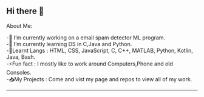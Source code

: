 ## Hi there 👋

About Me:

-🔭 I’m currently working on a email spam detector ML program.    
-🌱 I’m currently learning DS in C,Java and Python.  
-📖Learnt Langs : HTML, CSS, JavaScript, C, C++, MATLAB, Python, Kotlin, Java, Bash.   
-⚡Fun fact : I mostly like to work around Computers,Phone and old Consoles.  
-📥My Projects : Come and vist my page and repos to view all of my work.

------------------------------------------------------------------------------------------------
